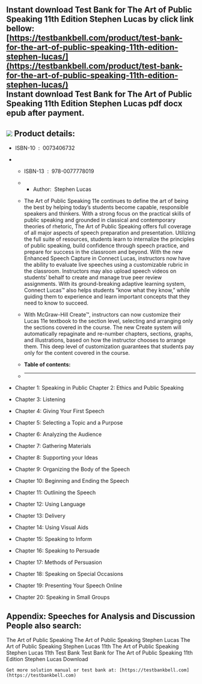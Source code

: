 Instant download **Test Bank for The Art of Public Speaking 11th Edition Stephen Lucas** by click link bellow:  
[https://testbankbell.com/product/test-bank-for-the-art-of-public-speaking-11th-edition-stephen-lucas/](https://testbankbell.com/product/test-bank-for-the-art-of-public-speaking-11th-edition-stephen-lucas/)  
**Instant download Test Bank for The Art of Public Speaking 11th Edition Stephen Lucas pdf docx epub after payment.**
---------------------------------------------------------------------------------------------------------------------


![](https://testbankbell.com/wp-content/uploads/2023/05/the-art-of-public-speaking-stephen-lucas-11th-tb.jpg)
**Product details:**
--------------------


* ISBN-10 ‏ : ‎ 0073406732
* * ISBN-13 ‏ : ‎ 978-0077778019
  * * Author:  Stephen Lucas
   
  * The Art of Public Speaking 11e continues to define the art of being the best by helping today’s students become capable, responsible speakers and thinkers. With a strong focus on the practical skills of public speaking and grounded in classical and contemporary theories of rhetoric, The Art of Public Speaking offers full coverage of all major aspects of speech preparation and presentation. Utilizing the full suite of resources, students learn to internalize the principles of public speaking, build confidence through speech practice, and prepare for success in the classroom and beyond. With the new Enhanced Speech Capture in Connect Lucas, instructors now have the ability to evaluate live speeches using a customizable rubric in the classroom. Instructors may also upload speech videos on students’ behalf to create and manage true peer review assignments. With its ground-breaking adaptive learning system, Connect Lucas™ also helps students “know what they know,” while guiding them to experience and learn important concepts that they need to know to succeed.
 
  * With McGraw-Hill Create™, instructors can now customize their Lucas 11e textbook to the section level, selecting and arranging only the sections covered in the course. The new Create system will automatically repaginate and re-number chapters, sections, graphs, and illustrations, based on how the instructor chooses to arrange them. This deep level of customization guarantees that students pay only for the content covered in the course.
  * **Table of contents:**
  * ----------------------
 
* Chapter 1: Speaking in Public Chapter 2: Ethics and Public Speaking
* Chapter 3: Listening
* Chapter 4: Giving Your First Speech
* Chapter 5: Selecting a Topic and a Purpose
* Chapter 6: Analyzing the Audience
* Chapter 7: Gathering Materials
* Chapter 8: Supporting your Ideas
* Chapter 9: Organizing the Body of the Speech
* Chapter 10: Beginning and Ending the Speech
* Chapter 11: Outlining the Speech
* Chapter 12: Using Language
* Chapter 13: Delivery
* Chapter 14: Using Visual Aids
* Chapter 15: Speaking to Inform
* Chapter 16: Speaking to Persuade
* Chapter 17: Methods of Persuasion
* Chapter 18: Speaking on Special Occasions
* Chapter 19: Presenting Your Speech Online
* Chapter 20: Speaking in Small Groups

Appendix: Speeches for Analysis and Discussion
**People also search:**
-----------------------


The Art of Public Speaking
The Art of Public Speaking Stephen Lucas
The Art of Public Speaking Stephen Lucas 11th
The Art of Public Speaking Stephen Lucas 11th Test Bank
Test Bank for The Art of Public Speaking 11th Edition Stephen Lucas Download


    Get more solution manual or test bank at: [https://testbankbell.com](https://testbankbell.com)
